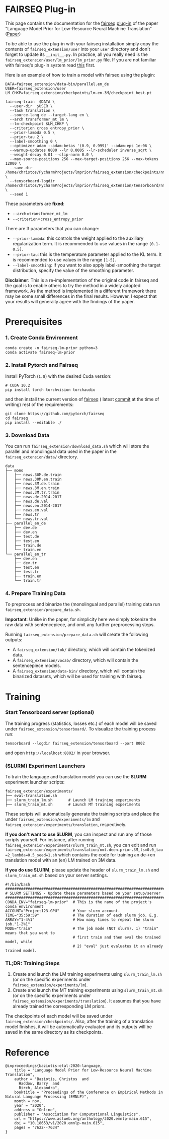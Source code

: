 # FAIRSEQ Plug-in

This page contains the documentation for
the [fairseq](https://github.com/pytorch/fairseq) [plug-in](https://fairseq.readthedocs.io/en/latest/overview.html)
of the paper "Language Model Prior for Low-Resource Neural Machine Translation"
([Paper](https://arxiv.org/abs/2004.14928))

To be able to use the plug-in with your fairseq installation simply copy the
contents of
`fairseq_extension/user` into your `user` directory and don't forget to update
its `__init__.py`. In practice, all you really need is
the `fairseq_extension/user/lm_prior/lm_prior.py` file. If you are not familiar
with fairseq's plug-in system
read [this](https://fairseq.readthedocs.io/en/latest/overview.html) first.


Here is an example of how to train a model with fairseq using the plugin:

```shell
DATA=fairseq_extension/data-bin/parallel.en_de
USER=fairseq_extension/user
LM_CHKP=fairseq_extension/checkpoints/lm.en.3M/checkpoint_best.pt

fairseq-train  $DATA \
  --user-dir  $USER \
  --task translation \
  --source-lang de --target-lang en \
  --arch transformer_mt_lm \ 
  --lm-checkpoint $LM_CHKP \
  --criterion cross_entropy_prior \ 
  --prior-lambda 0.5 \
  --prior-tau 2 \
  --label-smoothing 0 \
  --optimizer adam --adam-betas '(0.9, 0.999)' --adam-eps 1e-06 \
  --warmup-updates 8000 --lr 0.0005 --lr-scheduler inverse_sqrt \
  --weight-decay 0.01 --clip-norm 0.0 \
  --max-source-positions 256 --max-target-positions 256 --max-tokens 12000 \
  --save-dir /home/christos/PycharmProjects/lmprior/fairseq_extension/checkpoints/nmt.deen.prior.3M_ls=0.0_tau=2_lambda=0.3_seed=1 \
  --tensorboard-logdir /home/christos/PycharmProjects/lmprior/fairseq_extension/tensorboard/nmt.deen.prior.3M_ls=0.0_tau=2_lambda=0.3_seed=1 \
  --seed 1

```
These parameters are **fixed**:

- `--arch`=`transformer_mt_lm`
- `--criterion`=`cross_entropy_prior`

There are 3 parameters that you can change:

- `--prior-lambda`: this controls the weight applied to the auxiliary regularization term. It is recommended to use values in the range `[0.1-0.5]`.
- `--prior-tau`: this is the temperature parameter applied to the KL term. It is recommended to use values in the range `[1-5]`.
- `--label-smoothing`:  If you want to also apply label-smoothing the target distribution, specify the value of the smoothing parameter.


**Disclaimer**: This is a re-implementation of the original code in fairseq and
the goal is to enable others to try the method in a widely adopted framework. As
the method is implemented in a different framework there may be some small
differences in the final results. However, I expect that your results will
generally agree with the findings of the paper.

# Prerequisites

### 1. Create Conda Environment

```
conda create -n fairseq-lm-prior python=3
conda activate fairseq-lm-prior
```

### 2. Install Pytorch and Fairseq

Install PyTorch (`1.8`) with the desired Cuda version:

```shell
# CUDA 10.2
pip install torch torchvision torchaudio

```

and then install the current version
of [fairseq](https://github.com/pytorch/fairseq#requirements-and-installation) (
latest [commit](https://github.com/pytorch/fairseq/commit/965240c784910895b05e66d7ef7e15321050b414)
at the time of writing) rest of the requirements:

```
git clone https://github.com/pytorch/fairseq
cd fairseq
pip install --editable ./
```

### 3. Download Data

You can run `fairseq_extension/download_data.sh` which will store the parallel
and monolingual data used in the paper in the `fairseq_extension/data/`
directory.

```text
data
├── mono
│   ├── news.30M.de.train
│   ├── news.30M.en.train
│   ├── news.3M.de.train
│   ├── news.3M.en.train
│   ├── news.3M.tr.train
│   ├── news.de.2014-2017
│   ├── news.de.val
│   ├── news.en.2014-2017
│   ├── news.en.val
│   ├── news.tr
│   └── news.tr.val
├── parallel_en_de
│   ├── dev.de
│   ├── dev.en
│   ├── test.de
│   ├── test.en
│   ├── train.de
│   └── train.en
└── parallel_en_tr
    ├── dev.en
    ├── dev.tr
    ├── test.en
    ├── test.tr
    ├── train.en
    └── train.tr
```

### 4. Prepare Training Data

To preprocess and binarize the (monolingual and parallel) training data
run  `fairseq_extension/prepare_data.sh`.

**Important**: Unlike in the paper, for simplicity here we simply tokenize the
raw data with sentencepiece, and omit any further preprocessing steps.

Running `fairseq_extension/prepare_data.sh` will create the following outputs:

- A `fairseq_extension/tok/` directory, which will contain the tokenized data.
- A `fairseq_extension/vocab/` directory, which will contain the sentencepiece
  models.
- A `fairseq_extension/data-bin/` directory, which will contain the binarized
  datasets, which will be used for training with fairseq.

# Training

### Start Tensorboard server (optional)

The training progress (statistics, losses etc.) of each model will be saved
under `fairseq_extension/tensorboard/`. To visualize the training process run:

```shell script
tensorboard --logdir fairseq_extension/tensorboard --port 8002
``` 

and open `http://localhost:8002/` in your browser.

### (SLURM) Experiment Launchers

To train the language and translation model you can use the **SLURM** experiment
launcher scripts:

```text
fairseq_extension/experiments/
├── eval-translation.sh
├── slurm_train_lm.sh       # Launch LM training experiments
├── slurm_train_mt.sh       # Launch MT training experiments
```

These scripts will automatically generate the training scripts and place the
under `fairseq_extension/experiments/lm`
and `fairseq_extension/experiments/translation`, respectively.

**If you don't want to use SLURM**, you can inspect and run any of those scripts
yourself. For instance, after
running `fairseq_extension/experiments/slurm_train_mt.sh`, you can edit and
run `fairseq_extension/experiments/translation/nmt.deen.prior.3M_ls=0.0_tau=2_lambda=0.5_seed=1.sh`
which contains the code for training an de->en translation model with an (en) LM
trained on 3M data.

**If you do use SLURM**, please update the header of `slurm_train_lm.sh`
and `slurm_train_mt.sh` based on your server settings.

```shell
#!/bin/bash
############################################################################
# SLURM SETTINGS - Update these parameters based on your setup/server
############################################################################
CONDA_ENV="fairseq-lm-prior"  # This is the name of the project's conda environment
ACCOUNT="Project123-GPU"      # Your slurm account.
TIME="35:59:59"               # The duration of each slurm job. E.g.
ARRAY="1-4%1"                 # How many times to repeat the slurm job."1-2%1"
MODE="train"                  # The job mode (NOT slurm). 1) "train" means that you want to
                              # first train and then eval the trained model, while
                              # 2) "eval" just evaluates it an already trained model.
```

### TL;DR: Training Steps

1. Create and launch the LM training experiments using `slurm_train_lm.sh` (or
   on the specific experiments under `fairseq_extension/experiments/lm`).
2. Create and launch the MT training experiments using `slurm_train_mt.sh` (or
   on the specific experiments
   under `fairseq_extension/experiments/translation`). It assumes that you have
   already trained the corresponding LM priors.

The checkpoints of each model will be saved
under `fairseq_extension/checkpoints/`. Also, after the training of a
translation model finishes, it will be automatically evaluated and its outputs
will be saved in the same directory as its checkpoints.

# Reference

```
@inproceedings{baziotis-etal-2020-language,
    title = "Language Model Prior for Low-Resource Neural Machine Translation",
    author = "Baziotis, Christos  and
      Haddow, Barry  and
      Birch, Alexandra",
    booktitle = "Proceedings of the Conference on Empirical Methods in Natural Language Processing (EMNLP)",
    month = nov,
    year = "2020",
    address = "Online",
    publisher = "Association for Computational Linguistics",
    url = "https://www.aclweb.org/anthology/2020.emnlp-main.615",
    doi = "10.18653/v1/2020.emnlp-main.615",
    pages = "7622--7634"
}
```